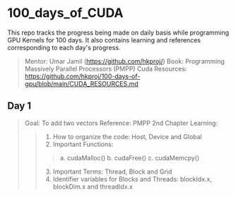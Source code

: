 # 100_days_of_CUDA
This repo tracks the progress being made on daily basis while programming GPU Kernels for 100 days. It also contains learning and references corresponding to each day's progress.
> Mentor: Umar Jamil (https://github.com/hkproj/)
> Book:  Programming Massively Parallel Processors (PMPP)
> Cuda Resources: https://github.com/hkproj/100-days-of-gpu/blob/main/CUDA_RESOURCES.md
 
## Day 1
> Goal: To add two vectors
> Reference: PMPP 2nd Chapter
> Learning:
>> 1. How to organize the code: Host, Device and Global
>> 2. Important Functions:
 >>> a. cudaMalloc()
 >>> b. cudaFree()
 >>> c. cudaMemcpy()
>> 3. Important Terms: Thread, Block and Grid
>> 4. Identifier variables for Blocks and Threads: blockIdx.x, blockDim.x and threadIdx.x


